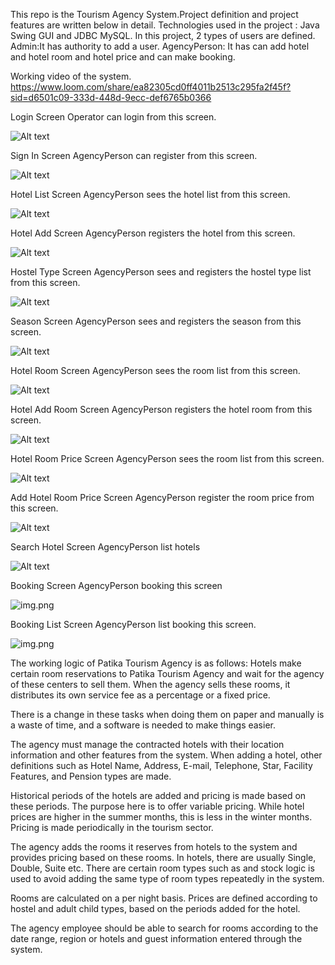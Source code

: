 This repo is the Tourism Agency System.Project definition and project features are written below in detail.
Technologies used in the project : Java Swing GUI and JDBC MySQL.
In this project, 2 types of users are defined.
Admin:It has authority to add a user.
AgencyPerson: It has can add hotel and hotel room and hotel price and can make booking.

Working video of the system.
https://www.loom.com/share/ea82305cd0ff4011b2513c295fa2f45f?sid=d6501c09-333d-448d-9ecc-def6765b0366

Login Screen
Operator can login from this screen.

![Alt text](photos/image.png)

Sign In Screen
AgencyPerson can register from this screen.

![Alt text](photos/image-1.png)

Hotel List Screen
AgencyPerson sees the hotel list from this screen.

![Alt text](photos/image-2.png)

Hotel Add Screen
AgencyPerson registers the hotel from this screen.

![Alt text](photos/image-3.png)

Hostel Type Screen
AgencyPerson sees and registers the hostel type list from this screen.

![Alt text](photos/image-4.png)

 Season Screen
AgencyPerson sees and registers the season from this screen.

![Alt text](photos/image-5.png)

Hotel Room Screen
AgencyPerson sees the room list from this screen.

![Alt text](photos/image-6.png)

Hotel Add Room Screen
AgencyPerson registers the hotel room from this screen.

![Alt text](photos/image-7.png)

Hotel Room Price Screen
AgencyPerson sees the room list from this screen.

![Alt text](photos/image-8.png)

Add Hotel Room Price Screen
AgencyPerson register the room price from this screen.

![Alt text](photos/image-9.png)

Search Hotel Screen
AgencyPerson list hotels

![Alt text](photos/image-10.png)

Booking Screen
AgencyPerson booking this screen

![img.png](photos/img1.png)

Booking List Screen
AgencyPerson list booking this screen.

![img.png](photos/img.png)

The working logic of Patika Tourism Agency is as follows: Hotels make certain room reservations to Patika Tourism Agency and wait for the agency of these centers to sell them. When the agency sells these rooms, it distributes its own service fee as a percentage or a fixed price.

There is a change in these tasks when doing them on paper and manually is a waste of time, and a software is needed to make things easier.

The agency must manage the contracted hotels with their location information and other features from the system. When adding a hotel, other definitions such as Hotel Name, Address, E-mail, Telephone, Star, Facility Features, and Pension types are made.

Historical periods of the hotels are added and pricing is made based on these periods. The purpose here is to offer variable pricing. While hotel prices are higher in the summer months, this is less in the winter months. Pricing is made periodically in the tourism sector.


The agency adds the rooms it reserves from hotels to the system and provides pricing based on these rooms. In hotels, there are usually Single, Double, Suite etc. There are certain room types such as and stock logic is used to avoid adding the same type of room types repeatedly in the system.

Rooms are calculated on a per night basis. Prices are defined according to hostel and adult child types, based on the periods added for the hotel.

The agency employee should be able to search for rooms according to the date range, region or hotels and guest information entered through the system.
